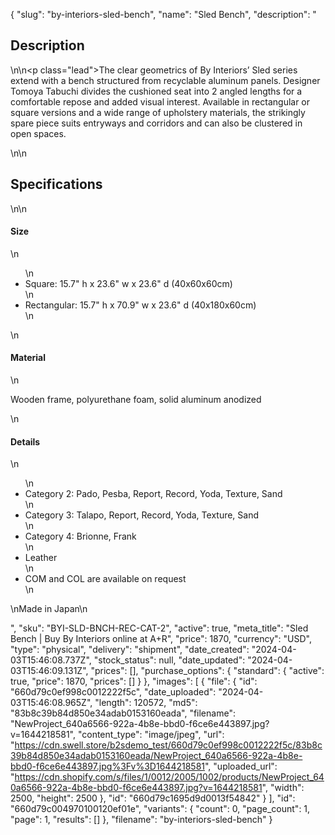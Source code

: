 {
  "slug": "by-interiors-sled-bench",
  "name": "Sled Bench",
  "description": "<h2>Description</h2>\n<!-- split -->\n<p class=\"lead\">The clear geometrics of By Interiors’ Sled series extend with a bench structured from recyclable aluminum panels. Designer Tomoya Tabuchi divides the cushioned seat into 2 angled lengths for a comfortable repose and added visual interest. Available in rectangular or square versions and a wide range of upholstery materials, the strikingly spare piece suits entryways and corridors and can also be clustered in open spaces.</p>\n<!-- split -->\n<h2>Specifications</h2>\n<!-- split -->\n<h4>Size</h4>\n<ul>\n<li>Square: 15.7\" h x 23.6\" w x 23.6\" d (40x60x60cm)</li>\n<li>Rectangular: 15.7\" h x 70.9\" w x 23.6\" d (40x180x60cm)</li>\n</ul>\n<h4>Material</h4>\n<p>Wooden frame, polyurethane foam, solid aluminum anodized</p>\n<h4>Details</h4>\n<ul>\n<li>Category 2: Pado, Pesba, Report, Record, Yoda, Texture, Sand</li>\n<li>Category 3: Talapo, Report, Record, Yoda, Texture, Sand</li>\n<li>Category 4: Brionne, Frank</li>\n<li>Leather</li>\n<li>COM and COL are available on request</li>\n</ul>\nMade in Japan\n<ul></ul>",
  "sku": "BYI-SLD-BNCH-REC-CAT-2",
  "active": true,
  "meta_title": "Sled Bench | Buy By Interiors online at A+R",
  "price": 1870,
  "currency": "USD",
  "type": "physical",
  "delivery": "shipment",
  "date_created": "2024-04-03T15:46:08.737Z",
  "stock_status": null,
  "date_updated": "2024-04-03T15:46:09.131Z",
  "prices": [],
  "purchase_options": {
    "standard": {
      "active": true,
      "price": 1870,
      "prices": []
    }
  },
  "images": [
    {
      "file": {
        "id": "660d79c0ef998c0012222f5c",
        "date_uploaded": "2024-04-03T15:46:08.965Z",
        "length": 120572,
        "md5": "83b8c39b84d850e34adab0153160eada",
        "filename": "NewProject_640a6566-922a-4b8e-bbd0-f6ce6e443897.jpg?v=1644218581",
        "content_type": "image/jpeg",
        "url": "https://cdn.swell.store/b2sdemo_test/660d79c0ef998c0012222f5c/83b8c39b84d850e34adab0153160eada/NewProject_640a6566-922a-4b8e-bbd0-f6ce6e443897.jpg%3Fv%3D1644218581",
        "uploaded_url": "https://cdn.shopify.com/s/files/1/0012/2005/1002/products/NewProject_640a6566-922a-4b8e-bbd0-f6ce6e443897.jpg?v=1644218581",
        "width": 2500,
        "height": 2500
      },
      "id": "660d79c1695d9d0013f54842"
    }
  ],
  "id": "660d79c004970100120ef01e",
  "variants": {
    "count": 0,
    "page_count": 1,
    "page": 1,
    "results": []
  },
  "filename": "by-interiors-sled-bench"
}